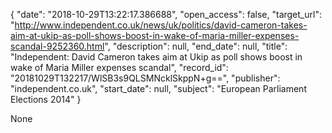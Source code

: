 {
  "date": "2018-10-29T13:22:17.386688", 
  "open_access": false, 
  "target_url": "http://www.independent.co.uk/news/uk/politics/david-cameron-takes-aim-at-ukip-as-poll-shows-boost-in-wake-of-maria-miller-expenses-scandal-9252360.html", 
  "description": null, 
  "end_date": null, 
  "title": "Independent:  David Cameron takes aim at Ukip as poll shows boost in wake of Maria Miller expenses scandal", 
  "record_id": "20181029T132217/WlSB3s9QLSMNcklSkppN+g==", 
  "publisher": "independent.co.uk", 
  "start_date": null, 
  "subject": "European Parliament Elections 2014"
}

None